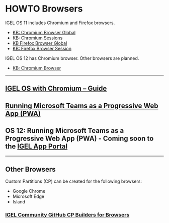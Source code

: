 # HOWTO Browsers

IGEL OS 11 includes Chromium and Firefox browsers.

- [KB: Chromium Browser Global](https://kb.igel.com/igelos-11.09/en/chromium-browser-global-session-in-igel-os-101061321.html)
- [KB: Chromium Sessions](https://kb.igel.com/igelos-11.09/en/chromium-sessions-101061347.html)
- [KB Firefox Browser Global ](https://kb.igel.com/igelos-11.09/en/firefox-browser-global-101061252.html)
- [KB: Firefox Browser Session](https://kb.igel.com/igelos-11.09/en/firefox-browser-session-101061317.html)

IGEL OS 12 has Chromium browser. Other browsers are planned.

- [KB: Chromium Browser](https://kb.igel.com/chromium-111/chromium-browser-81507068.html)

-----

## [IGEL OS with Chromium – Guide](https://leon-beitsch.de/shared/IGEL_OS_with_Chromium.pdf)

## [Running Microsoft Teams as a Progressive Web App (PWA)](https://igel-community.github.io/IGEL-Docs-v02/Docs/HOWTO-Microsoft-Teams-Optimization/#microsoft-teams-progressive-web-app-pwa-via-chromium)

## OS 12: Running Microsoft Teams as a Progressive Web App (PWA) - Coming soon to the [IGEL App Portal](https://app.igel.com)

-----

## Other Browsers

Custom Partitions (CP) can be created for the following browsers:

- Google Chrome
- Microsoft Edge
- Island

### [IGEL Community GitHub CP Builders for Browsers](https://github.com/IGEL-Community/IGEL-Custom-Partitions/tree/master/CP_Source/Browsers)